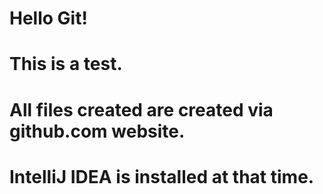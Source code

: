 # Hello Git!
# This is a test.
#
# All files created are created via github.com website.
# IntelliJ IDEA is installed at that time. 

